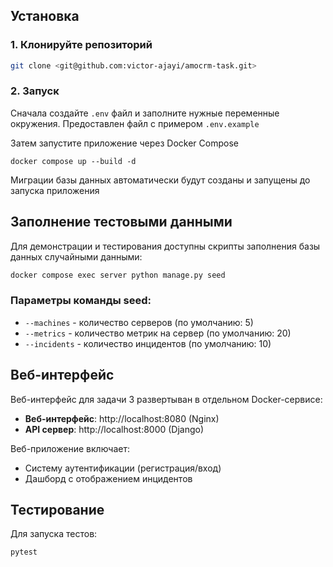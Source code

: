 ## Установка

### 1. Клонируйте репозиторий

```bash
git clone <git@github.com:victor-ajayi/amocrm-task.git>
```

### 2. Запуск

Сначала создайте `.env` файл и заполните нужные переменные окружения. Предоставлен файл с примером `.env.example`

Затем запустите приложение через Docker Compose
```
docker compose up --build -d
```

Миграции базы данных автоматически будут созданы и запущены до запуска приложения

## Заполнение тестовыми данными

Для демонстрации и тестирования доступны скрипты заполнения базы данных случайными данными:

```bash
docker compose exec server python manage.py seed
```


### Параметры команды seed:
- `--machines` - количество серверов (по умолчанию: 5)
- `--metrics` - количество метрик на сервер (по умолчанию: 20)
- `--incidents` - количество инцидентов (по умолчанию: 10)

## Веб-интерфейс

Веб-интерфейс для задачи 3 развертыван в отдельном Docker-сервисе:

- **Веб-интерфейс**: http://localhost:8080 (Nginx)
- **API сервер**: http://localhost:8000 (Django)

Веб-приложение включает:
- Систему аутентификации (регистрация/вход)
- Дашборд с отображением инцидентов

## Тестирование
Для запуска тестов:

```bash
pytest
```